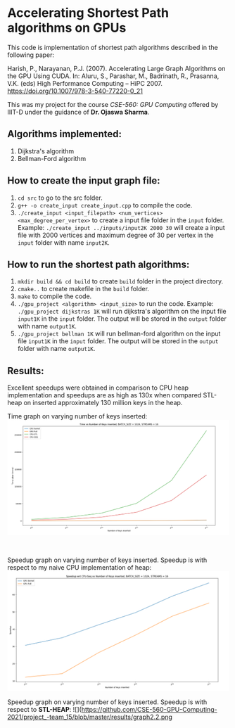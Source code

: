 # Accelerating Shortest Path algorithms on GPUs

This code is implementation of shortest path algorithms described in the following paper:

Harish, P., Narayanan, P.J. (2007). Accelerating Large Graph Algorithms on the GPU Using CUDA. In: Aluru, S., Parashar, M., Badrinath, R., Prasanna, V.K. (eds) High Performance Computing – HiPC 2007. https://doi.org/10.1007/978-3-540-77220-0_21

This was my project for the course *CSE-560: GPU Computing* offered by IIIT-D under the guidance of **Dr. Ojaswa Sharma**.

## Algorithms implemented:

1. Dijkstra's algorithm
2. Bellman-Ford algorithm

## How to create the input graph file:

1. ```cd src``` to go to the src folder.
2. ```g++ -o create_input create_input.cpp``` to compile the code.
3. ```./create_input <input_filepath> <num_vertices> <max_degree_per_vertex>``` to create a input file folder in the ```input``` folder. Example: ```./create_input ../inputs/input2K 2000 30``` will create a input file with 2000 vertices and maximum degree of 30 per vertex in the ```input``` folder with name ```input2K```.

## How to run the shortest path algorithms:

1. ```mkdir build && cd build``` to create ```build``` folder in the project directory.
2. ```cmake..``` to create makefile in the ```build``` folder.
3. ```make``` to compile the code.
4. ```./gpu_project <algorithm> <input_size>``` to run the code. Example: ```./gpu_project dijkstras 1K``` will run dijkstra's algorithm on the input file ```input1K``` in the ```input``` folder. The output will be stored in the ```output``` folder with name ```output1K```. 
5. ```./gpu_project bellman 1K``` will run bellman-ford algorithm on the input file ```input1K``` in the ```input``` folder. The output will be stored in the ```output``` folder with name ```output1K```.

## Results:

Excellent speedups were obtained in comparison to CPU heap implementation and speedups are as high as 130x when compared STL-heap on inserted approximately 130 million keys in the heap.

Time graph on varying number of keys inserted:
![](https://github.com/CSE-560-GPU-Computing-2021/project_-team_15/blob/master/results/graph1.png)

<br>

Speedup graph on varying number of keys inserted. Speedup is with respect to my naive CPU implementation of heap:
![](https://github.com/CSE-560-GPU-Computing-2021/project_-team_15/blob/master/results/graph2.png)
<br>

Speedup graph on varying number of keys inserted. Speedup is with respect to **STL-HEAP**:
![](https://github.com/CSE-560-GPU-Computing-2021/project_-team_15/blob/master/results/graph2.2.png